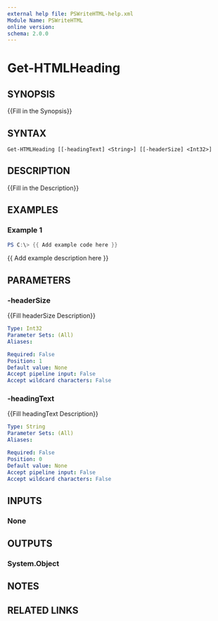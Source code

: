 ```yaml
---
external help file: PSWriteHTML-help.xml
Module Name: PSWriteHTML
online version:
schema: 2.0.0
---
```


# Get-HTMLHeading

## SYNOPSIS
{{Fill in the Synopsis}}

## SYNTAX

```
Get-HTMLHeading [[-headingText] <String>] [[-headerSize] <Int32>]
```

## DESCRIPTION
{{Fill in the Description}}

## EXAMPLES

### Example 1
```powershell
PS C:\> {{ Add example code here }}
```

{{ Add example description here }}

## PARAMETERS

### -headerSize
{{Fill headerSize Description}}

```yaml
Type: Int32
Parameter Sets: (All)
Aliases:

Required: False
Position: 1
Default value: None
Accept pipeline input: False
Accept wildcard characters: False
```

### -headingText
{{Fill headingText Description}}

```yaml
Type: String
Parameter Sets: (All)
Aliases:

Required: False
Position: 0
Default value: None
Accept pipeline input: False
Accept wildcard characters: False
```

## INPUTS

### None

## OUTPUTS

### System.Object
## NOTES

## RELATED LINKS

